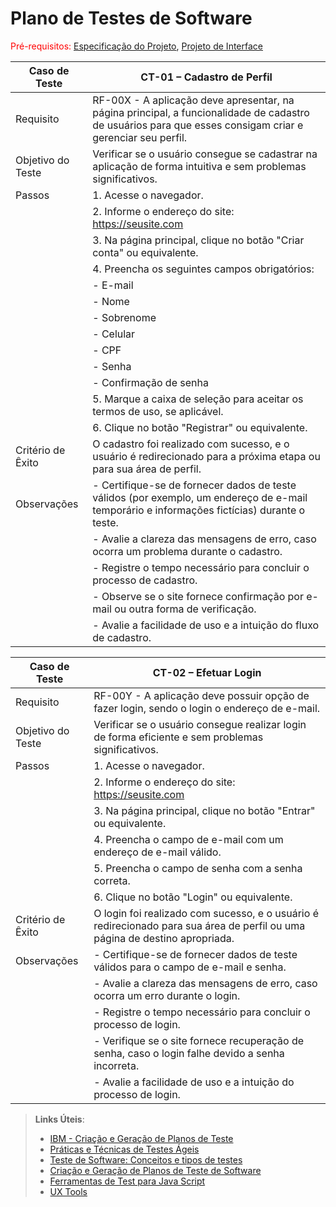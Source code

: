# Plano de Testes de Software

<span style="color:red">Pré-requisitos: <a href="2-Especificação do Projeto.md"> Especificação do Projeto</a></span>, <a href="3-Projeto de Interface.md"> Projeto de Interface</a>

| Caso de Teste   | CT-01 – Cadastro de Perfil                                   |
|------------------|--------------------------------------------------------------|
| Requisito       | RF-00X - A aplicação deve apresentar, na página principal, a funcionalidade de cadastro de usuários para que esses consigam criar e gerenciar seu perfil. |
| Objetivo do Teste | Verificar se o usuário consegue se cadastrar na aplicação de forma intuitiva e sem problemas significativos. |
| Passos          | 1. Acesse o navegador.                                       |
|                  | 2. Informe o endereço do site: https://seusite.com |
|                  | 3. Na página principal, clique no botão "Criar conta" ou equivalente. |
|                  | 4. Preencha os seguintes campos obrigatórios:               |
|                  |    - E-mail                                                   |
|                  |    - Nome                                                     |
|                  |    - Sobrenome                                                |
|                  |    - Celular                                                  |
|                  |    - CPF                                                      |
|                  |    - Senha                                                    |
|                  |    - Confirmação de senha                                     |
|                  | 5. Marque a caixa de seleção para aceitar os termos de uso, se aplicável. |
|                  | 6. Clique no botão "Registrar" ou equivalente.              |
| Critério de Êxito | O cadastro foi realizado com sucesso, e o usuário é redirecionado para a próxima etapa ou para sua área de perfil. |
| Observações      | - Certifique-se de fornecer dados de teste válidos (por exemplo, um endereço de e-mail temporário e informações fictícias) durante o teste. |
|                  | - Avalie a clareza das mensagens de erro, caso ocorra um problema durante o cadastro. |
|                  | - Registre o tempo necessário para concluir o processo de cadastro. |
|                  | - Observe se o site fornece confirmação por e-mail ou outra forma de verificação. |
|                  | - Avalie a facilidade de uso e a intuição do fluxo de cadastro. |

| Caso de Teste   | CT-02 – Efetuar Login                                    |
|------------------|---------------------------------------------------------|
| Requisito       | RF-00Y - A aplicação deve possuir opção de fazer login, sendo o login o endereço de e-mail. |
| Objetivo do Teste | Verificar se o usuário consegue realizar login de forma eficiente e sem problemas significativos. |
| Passos          | 1. Acesse o navegador.                                    |
|                  | 2. Informe o endereço do site: https://seusite.com |
|                  | 3. Na página principal, clique no botão "Entrar" ou equivalente. |
|                  | 4. Preencha o campo de e-mail com um endereço de e-mail válido. |
|                  | 5. Preencha o campo de senha com a senha correta.          |
|                  | 6. Clique no botão "Login" ou equivalente.                |
| Critério de Êxito | O login foi realizado com sucesso, e o usuário é redirecionado para sua área de perfil ou uma página de destino apropriada. |
| Observações      | - Certifique-se de fornecer dados de teste válidos para o campo de e-mail e senha. |
|                  | - Avalie a clareza das mensagens de erro, caso ocorra um erro durante o login. |
|                  | - Registre o tempo necessário para concluir o processo de login. |
|                  | - Verifique se o site fornece recuperação de senha, caso o login falhe devido a senha incorreta. |
|                  | - Avalie a facilidade de uso e a intuição do processo de login. |

 
> **Links Úteis**:
> - [IBM - Criação e Geração de Planos de Teste](https://www.ibm.com/developerworks/br/local/rational/criacao_geracao_planos_testes_software/index.html)
> - [Práticas e Técnicas de Testes Ágeis](http://assiste.serpro.gov.br/serproagil/Apresenta/slides.pdf)
> -  [Teste de Software: Conceitos e tipos de testes](https://blog.onedaytesting.com.br/teste-de-software/)
> - [Criação e Geração de Planos de Teste de Software](https://www.ibm.com/developerworks/br/local/rational/criacao_geracao_planos_testes_software/index.html)
> - [Ferramentas de Test para Java Script](https://geekflare.com/javascript-unit-testing/)
> - [UX Tools](https://uxdesign.cc/ux-user-research-and-user-testing-tools-2d339d379dc7)

